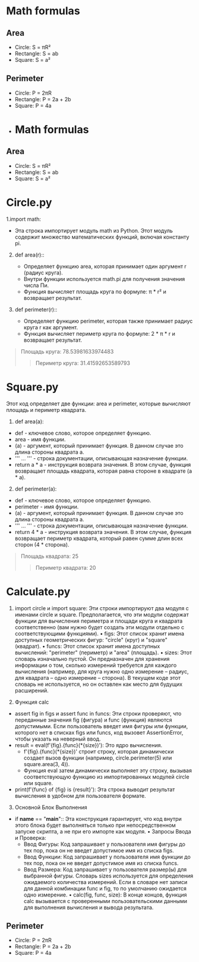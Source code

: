 # Math formulas
## Area
- Circle: S = πR²
- Rectangle: S = ab
- Square: S = a²

## Perimeter
- Circle: P = 2πR
- Rectangle: P = 2a + 2b
- Square: P = 4a
- # Math formulas
## Area
- Circle: S = πR²
- Rectangle: S = ab
- Square: S = a²

# Circle.py
 1.import math: 
   *  Эта строка импортирует модуль math из Python. Этот модуль содержит множество математических функций, включая константу pi.

2. def area(r):: 
   *  Определяет функцию area, которая принимает один аргумент r (радиус круга). 
   *  Внутри функции используется math.pi для получения значения числа Пи. 
   *  Функция вычисляет площадь круга по формуле:  π * r²  и возвращает результат. 

3. def perimeter(r)::
   *  Определяет функцию perimeter, которая также принимает радиус круга r как аргумент.
   *  Функция вычисляет периметр круга по формуле: 2 * π * r и возвращает результат.

>Площадь круга: 78.53981633974483
>>Периметр круга: 31.41592653589793


# Square.py
Этот код определяет две функции: area и perimeter, которые вычисляют площадь и периметр квадрата. 

1. def area(a):

* def - ключевое слово, которое определяет функцию.
* area - имя функции.
* (a) - аргумент, который принимает функция. В данном случае это длина стороны квадрата a.
* ''' ... ''' - строка документации, описывающая назначение функции.  
* return a * a - инструкция возврата значения. В этом случае, функция возвращает площадь квадрата, которая равна стороне в квадрате (a * a).

2. def perimeter(a):

* def - ключевое слово, которое определяет функцию.
* perimeter - имя функции.
* (a) - аргумент, который принимает функция. В данном случае это длина стороны квадрата a.
* ''' ... ''' - строка документации, описывающая назначение функции.
* return 4 * a - инструкция возврата значения. В этом случае, функция возвращает периметр квадрата, который равен сумме длин всех сторон (4 * сторона). 

>Площадь квадрата: 25
>>Периметр квадрата: 20


# Calculate.py
1. import circle и import square: Эти строки импортируют два модуля с именами circle и square. Предполагается, что эти модули содержат функции для вычисления периметра и площади круга и квадрата соответственно (вам нужно будет создать эти модули отдельно с соответствующими функциями).
• figs: Этот список хранит имена доступных геометрических фигур: "circle" (круг) и "square" (квадрат).
• funcs: Этот список хранит имена доступных вычислений: "perimeter" (периметр) и "area" (площадь).
• sizes: Этот словарь изначально пустой. Он предназначен для хранения информации о том, сколько измерений требуется для каждого вычисления (например, для круга нужно одно измерение – радиус, для квадрата – одно измерение – сторона). В текущем коде этот словарь не используется, но он оставлен как место для будущих расширений.

2. Функция calc
* assert fig in figs и assert func in funcs:  Эти строки проверяют, что переданные значения fig (фигура) и func (функция) являются допустимыми. Если пользователь введет имя фигуры или функции, которого нет в списках figs или funcs, код вызовет AssertionError, чтобы указать на неверный ввод.
* result = eval(f'{fig}.{func}(*{size})'):  Это ядро вычисления.
    * f'{fig}.{func}(*{size})'  строит строку, которая динамически создает вызов функции (например, circle.perimeter(5) или square.area(3, 4)).
    * Функция eval затем динамически выполняет эту строку, вызывая соответствующую функцию из импортированных модулей circle или square.
* print(f'{func} of {fig} is {result}'):  Эта строка выводит результат вычисления в удобном для пользователя формате.

3. Основной Блок Выполнения
* if __name__ == "__main__":: Эта конструкция гарантирует, что код внутри этого блока будет выполняться только при непосредственном запуске скрипта, а не при его импорте как модуля.
• Запросы Ввода и Проверка:
  * Ввод Фигуры: Код запрашивает у пользователя имя фигуры до тех пор, пока он не введет допустимое имя из списка figs.
  * Ввод Функции: Код запрашивает у пользователя имя функции до тех пор, пока он не введет допустимое имя из списка funcs.
  * Ввод Размера: Код запрашивает у пользователя размер(ы) для выбранной фигуры. Словарь sizes используется для определения ожидаемого количества измерений. Если в словаре нет записи для данной комбинации func и fig, то по умолчанию ожидается одно измерение.
• calc(fig, func, size): В конце концов, функция calc вызывается с проверенными пользовательскими данными для выполнения вычисления и вывода результата.


## Perimeter
- Circle: P = 2πR
- Rectangle: P = 2a + 2b
- Square: P = 4a
